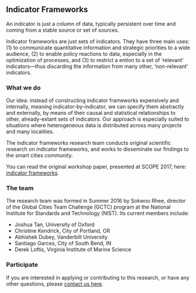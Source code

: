## Indicator Frameworks

An indicator is just a column of data, typically persistent over time and coming from a stable source or set of sources.

Indicator frameworks are just sets of indicators. They have three main uses: (1) to communicate quantitative information and strategic priorities to a wide audience, (2) to enable policy reactions to data, especially in the optimization of processes, and (3) to restrict a ention to a set of ‘relevant’ indicators—thus discarding the information from many other, ‘non-relevant’ indicators.

### What we do

Our idea: instead of constructing indicator frameworks expensively and internally, meaning indicator-by-indicator, we can specify them abstractly and externally, by means of their causal and statistical relationships to other, already-extant sets of indicators. Our approach is especially suited to situations where heterogeneous data is distributed across many projects and many localities.

The indicator frameworks research team conducts original scientific research on indicator frameworks, and works to disseminate our findings to the smart cities community.

You can read the original workshop paper, presented at SCOPE 2017, here: [indicator frameworks](http://dl.acm.org/citation.cfm?id=3063762).

### The team

The research team was formed in Summer 2016 by Sokwoo Rhee, director of the Global Cities Team Challenge (GCTC) program at the National Institute for Standards and Technology (NIST). Its current members include:

- Joshua Tan, University of Oxford
- Christine Kendrick, City of Portland, OR
- Abhishek Dubey, Vanderbilt University
- Santiago Garces, City of South Bend, IN
- Derek Loftis, Virginia Institute of Marine Science

### Participate

If you are interested in applying or contributing to this research, or have any other questions, please [contact us here](mailto:joshua.tan@magd.ox.ac.uk).
